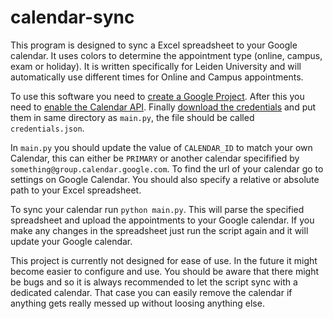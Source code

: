 # calendar-sync

This program is designed to sync a Excel spreadsheet to your Google calendar. It uses colors to determine the appointment type (online, campus, exam or holiday). It is written specifically for Leiden University and will automatically use different times for Online and Campus appointments.

To use this software you need to [create a Google Project](https://console.cloud.google.com/cloud-resource-manager). After this you need to [enable the Calendar API](https://support.google.com/googleapi/answer/6158841?hl=en). Finally [download the credentials](https://cloud.google.com/docs/authentication/getting-started) and put them in same directory as `main.py`, the file should be called `credentials.json`.

In `main.py` you should update the value of `CALENDAR_ID` to match your own Calendar, this can either be `PRIMARY` or another calendar specifified by `something@group.calendar.google.com`. To find the url of your calendar go to settings on Google Calendar. You should also specify a relative or absolute path to your Excel spreadsheet.

To sync your calendar run `python main.py`. This will parse the specified spreadsheet and upload the appointments to your Google calendar. If you make any changes in the spreadsheet just run the script again and it will update your Google calendar.

This project is currently not designed for ease of use. In the future it might become easier to configure and use. You should be aware that there might be bugs and so it is always recommended to let the script sync with a dedicated calendar. That case you can easily remove the calendar if anything gets really messed up without loosing anything else.
